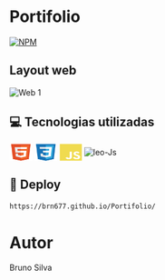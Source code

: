 # Portifolio
[![NPM](https://img.shields.io/npm/l/react)](https://github.com/devsuperior/sds1-wmazoni/blob/master/LICENSE)


## Layout web
![Web 1]()

## 💻 Tecnologias utilizadas
<div display="flex">
  <img align="center" alt="leo-HTML" height="30" width="40" src="https://raw.githubusercontent.com/devicons/devicon/master/icons/html5/html5-original.svg">
 <img align="center" alt="leo-CSS" height="30" width="40" src="https://raw.githubusercontent.com/devicons/devicon/master/icons/css3/css3-original.svg">
 <img align="center" alt="leo-Js" height="30" width="40" src="https://raw.githubusercontent.com/devicons/devicon/master/icons/javascript/javascript-plain.svg">
 <img align="center" alt="leo-Js" height="30" width="40" src="https://user-images.githubusercontent.com/86381282/200146066-f0005b91-d2e8-41e5-b358-c873c3a96406.png">
</div>

## :link: Deploy
```
https://brn677.github.io/Portifolio/

```

# Autor

Bruno Silva
